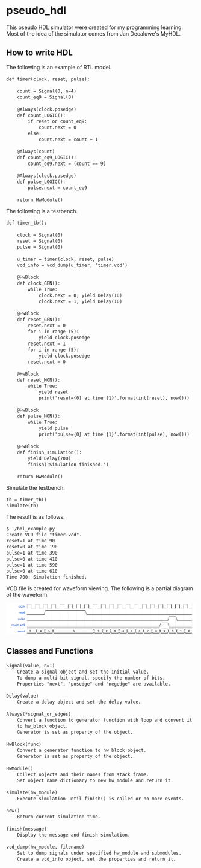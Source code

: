 pseudo_hdl
==========

This pseudo HDL simulator were created for my programming learning.
Most of the idea of the simulator comes from Jan Decaluwe's MyHDL.


How to write HDL
----------------

The following is an example of RTL model.

    def timer(clock, reset, pulse):

        count = Signal(0, n=4)
        count_eq9 = Signal(0)

        @Always(clock.posedge)
        def count_LOGIC():
            if reset or count_eq9:
                count.next = 0
            else:
                count.next = count + 1

        @Always(count)
        def count_eq9_LOGIC():
            count_eq9.next = (count == 9)

        @Always(clock.posedge)
        def pulse_LOGIC():
            pulse.next = count_eq9

        return HwModule()


The following is a testbench.

    def timer_tb():

        clock = Signal(0)
        reset = Signal(0)
        pulse = Signal(0)

        u_timer = timer(clock, reset, pulse)
        vcd_info = vcd_dump(u_timer, 'timer.vcd')

        @HwBlock
        def clock_GEN():
            while True:
                clock.next = 0; yield Delay(10)
                clock.next = 1; yield Delay(10)

        @HwBlock
        def reset_GEN():
            reset.next = 0
            for i in range (5):
                yield clock.posedge
            reset.next = 1
            for i in range (5):
                yield clock.posedge
            reset.next = 0

        @HwBlock
        def reset_MON():
            while True:
                yield reset
                print('reset={0} at time {1}'.format(int(reset), now()))

        @HwBlock
        def pulse_MON():
            while True:
                yield pulse
                print('pulse={0} at time {1}'.format(int(pulse), now()))

        @HwBlock
        def finish_simulation():
            yield Delay(700)
            finish('Simulation finished.')

        return HwModule()


Simulate the testbench.

    tb = timer_tb()
    simulate(tb)


The result is as follows.

    $ ./hdl_example.py
    Create VCD file "timer.vcd".
    reset=1 at time 90
    reset=0 at time 190
    pulse=1 at time 390
    pulse=0 at time 410
    pulse=1 at time 590
    pulse=0 at time 610
    Time 700: Simulation finished.


VCD file is created for waveform viewing.
The following is a partial diagram of the waveform.

<img src="hdl_example.png" alt="waveform diagram">


Classes and Functions
-------------------

    Signal(value, n=1)
        Create a signal object and set the initial value.
        To dump a multi-bit signal, specify the number of bits.
        Properties "next", "posedge" and "negedge" are available.

    Delay(value)
        Create a delay object and set the delay value.

    Always(*signal_or_edges)
        Convert a function to generator function with loop and convert it
        to hw_block object.
        Generator is set as property of the object.

    HwBlock(func)
        Convert a generator function to hw_block object.
        Generator is set as property of the object.

    HwModule()
        Collect objects and their names from stack frame.
        Set object name dictionary to new hw_module and return it.

    simulate(hw_module)
        Execute simulation until finish() is called or no more events.

    now()
        Return current simulation time.

    finish(message)
        Display the message and finish simulation.

    vcd_dump(hw_module, filename)
        Set to dump signals under specified hw_module and submodules.
        Create a vcd_info object, set the properties and return it.
